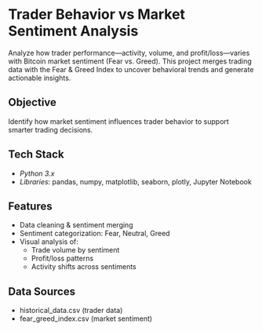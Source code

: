 # Trader Behavior vs Market Sentiment Analysis

Analyze how trader performance—activity, volume, and profit/loss—varies with Bitcoin market sentiment (Fear vs. Greed). This project merges trading data with the Fear & Greed Index to uncover behavioral trends and generate actionable insights.

## Objective
Identify how market sentiment influences trader behavior to support smarter trading decisions.

## Tech Stack
- *Python 3.x*
- *Libraries*: pandas, numpy, matplotlib, seaborn, plotly, Jupyter Notebook

## Features
- Data cleaning & sentiment merging
- Sentiment categorization: Fear, Neutral, Greed
- Visual analysis of:
  - Trade volume by sentiment
  - Profit/loss patterns
  - Activity shifts across sentiments

## Data Sources
- historical_data.csv (trader data)
- fear_greed_index.csv (market sentiment)
